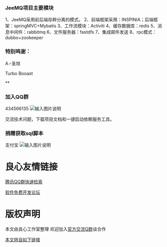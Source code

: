 
### JeeMQ项目主要模块

1、JeeMQ采用前后端存粹分离的模式。
2、前端框架采用：INSPINIA；后端框架：springMVC+Mybatis
3、工作流模块：Activiti
4、缓存数据库：redis
5、消息中间件：rabbitmq
6、文件服务器：fastdfs
7、集成邮件发送
8、rpc模式：dubbo+zookeeper



### 特别鸣谢：

A♂圣旭

Turbo Booast

 **

### 加入QQ群
   434566135
![输入图片说明](http://git.oschina.net/uploads/images/2016/1222/233631_f766fec8_407971.png "在这里输入图片标题")

交流技术问题，下载项目文档和一键启动依赖服务工具。

### 捐赠获取sql脚本

支付宝
![输入图片说明](http://git.oschina.net/uploads/images/2016/1223/171528_8f6517d2_407971.png "在这里输入图片标题")






 # 良心友情链接

[腾讯QQ群快速检索](http://u.720life.cn/s/8cf73f7c)

[软件免费开发论坛](http://u.720life.cn/s/bbb01dc0)

# 版权声明 

本文由良心工作室整理 欢迎加入[官方交流Q群](https://u.720life.cn/s/f2316816)谈合作

[本文转自如下链接](http://u.720life.cn/g/2e71d0f0a5c601172267ba20d3a43c6efbe660991f67ca7657f21043fc66e9f60581c47f8a2981eab28afbb841f24aa971327e3dc62840070443cc319696aa88)